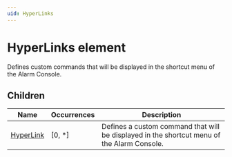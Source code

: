 ```yaml
---
uid: HyperLinks
---
```


# HyperLinks element

Defines custom commands that will be displayed in the shortcut menu of the Alarm Console.

## Children

| Name | Occurrences | Description |
| --- | --- | --- |
| [HyperLink](xref:HyperLinks.HyperLink) | [0, *] | Defines a custom command that will be displayed in the shortcut menu of the Alarm Console. |
